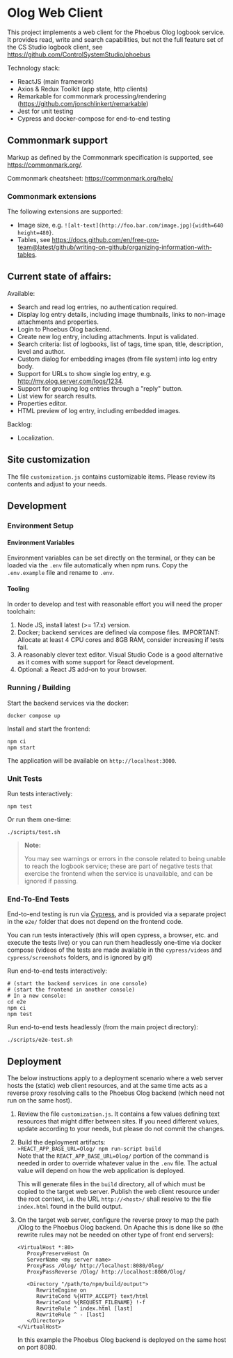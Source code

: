 # Olog Web Client

This project implements a web client for the Phoebus Olog logbook service. It provides read, write and search capabilities, but not the full feature set of the CS Studio logbook client, see https://github.com/ControlSystemStudio/phoebus

Technology stack:
* ReactJS (main framework)
* Axios & Redux Toolkit (app state, http clients)
* Remarkable for commonmark processing/rendering (https://github.com/jonschlinkert/remarkable)
* Jest for unit testing
* Cypress and docker-compose for end-to-end testing

## Commonmark support
Markup as defined by the Commonmark specification is supported, see https://commonmark.org/.

Commonmark cheatsheet: https://commonmark.org/help/

### Commonmark extensions
The following extensions are supported:
- Image size, e.g. `![alt-text](http://foo.bar.com/image.jpg){width=640 height=480}`.
- Tables, see https://docs.github.com/en/free-pro-team@latest/github/writing-on-github/organizing-information-with-tables.

## Current state of affairs:

Available:
* Search and read log entries, no authentication required.
* Display log entry details, including image thumbnails, links to non-image attachments and properties.
* Login to Phoebus Olog backend.
* Create new log entry, including attachments. Input is validated.
* Search criteria: list of logbooks, list of tags, time span, title, description, level and author.
* Custom dialog for embedding images (from file system) into log entry body.
* Support for URLs to show single log entry, e.g. http://my.olog.server.com/logs/1234.
* Support for grouping log entries through a "reply" button. 
* List view for search results.
* Properties editor.
* HTML preview of log entry, including embedded images.

Backlog:
* Localization.

## Site customization

The file `customization.js` contains customizable items. Please review its contents and adjust to your needs.

## Development 

### Environment Setup

#### Environment Variables

Environment variables can be set directly on the terminal, or they can be loaded via the `.env` file automatically when npm runs. Copy the `.env.example` file and rename to `.env`.

#### Tooling

In order to develop and test with reasonable effort you will need the proper toolchain:

1. Node JS, install latest (>= 17.x) version.
1. Docker; backend services are defined via compose files. IMPORTANT: Allocate at least 4 CPU cores and 8GB RAM, consider increasing if tests fail.
1. A reasonably clever text editor. Visual Studio Code is a good alternative as it comes with some support for React development.
1. Optional: a React JS add-on to your browser.

### Running / Building

Start the backend services via the docker:
```
docker compose up
```

Install and start the frontend:
```
npm ci
npm start
```

The application will be available on `http://localhost:3000`.

### Unit Tests

Run tests interactively:
```
npm test
```
Or run them one-time:
```
./scripts/test.sh
```

> **Note:**
> 
> You may see warnings or errors in the console related to being unable
to reach the logbook service; these are part of negative tests that exercise
the frontend when the service is unavailable, and can be ignored if passing.

### End-To-End Tests

End-to-end testing is run via [Cypress](https://www.cypress.io/), and is provided via a separate project in the `e2e/` folder that does not depend on the frontend code. 

You can run tests interactively (this will open cypress, a browser, etc. and execute the tests live) or you can run them headlessly one-time via docker compose (videos of the tests are made available in the `cypress/videos` and `cypress/screenshots` folders, and is ignored by git)

Run end-to-end tests interactively:

```
# (start the backend services in one console)
# (start the frontend in another console)
# In a new console:
cd e2e
npm ci
npm test
```

Run end-to-end tests headlessly (from the main project directory):
```
./scripts/e2e-test.sh
```

## Deployment

The below instructions apply to a deployment scenario where a web server hosts the (static) web client resources, and at the same time acts as a reverse proxy resolving calls to the Phoebus Olog backend (which need not run on the same host).

1. Review the file `customization.js`. It contains a few values defining text resources that might differ between sites. If you need different values, update according to your needs, but please do not commit the changes.

1. Build the deployment artifacts:\
   `>REACT_APP_BASE_URL=Olog/ npm run-script build`\
   Note that the `REACT_APP_BASE_URL=Olog/` portion of the command is needed in order to override whatever value in the `.env` file. The actual value will depend on 
   how the web application is deployed.
   
   This will generate files in the `build` directory, all of which must be copied to the target web server. Publish the web client resource under the root context, i.e. the URL `http://<host>/` shall resolve to the file `index.html` found in the build output.
   
1. On the target web server, configure the reverse proxy to map the path /Olog to the Phoebus Olog backend. On Apache this is done like so (the rewrite rules may not be needed on other type of front end servers): 
   ```
   <VirtualHost *:80>
      ProxyPreserveHost On
      ServerName <my server name>
      ProxyPass /Olog/ http://localhost:8080/Olog/
      ProxyPassReverse /Olog/ http://localhost:8080/Olog/
      
      <Directory "/path/to/npm/build/output">
         RewriteEngine on
         RewriteCond %{HTTP_ACCEPT} text/html
         RewriteCond %{REQUEST_FILENAME} !-f
         RewriteRule ^ index.html [last]
         RewriteRule ^ - [last]
      </Directory>
   </VirtualHost>
   ```
   
   In this example the Phoebus Olog backend is deployed on the same host on port 8080.